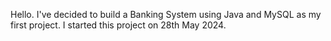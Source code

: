 Hello. I've decided to build a Banking System using Java and MySQL as my first project. 
I started this project on 28th May 2024.

